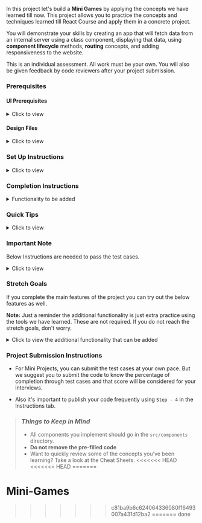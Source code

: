 In this project let's build a **Mini Games** by applying the concepts we have learned till now. This project allows you to practice the concepts and techniques learned till React Course and apply them in a concrete project.

You will demonstrate your skills by creating an app that will fetch data from an internal server using a class component, displaying that data, using **component lifecycle** methods, **routing** concepts, and adding responsiveness to the website.

This is an individual assessment. All work must be your own. You will also be given feedback by code reviewers after your project submission.

### Prerequisites

#### UI Prerequisites

<details>
<summary>Click to view</summary>

- What is Figma?
  - Figma is a vector graphics editor and prototyping tool which is primarily web-based. You can check more info on the <a href="https://www.figma.com/" target="_blank">website</a>
- Create a Free account in Figma
  - Kindly follow the instructions as shown in <a href="https://www.youtube.com/watch?v=hrHL2VLMl7g&t=37s" target="_blank">this</a> video to create a free Figma account. Watch the video upto **00:50**.
- How to Check CSS in Figma?
  - Kindly follow the instructions as shown in <a href="https://www.youtube.com/watch?v=B242nuM3y2s" target="_blank">this</a> video to check CSS in a Figma screen. Watch the video upto **02:45**.
- Export Images in Figma screen

  - Kindly follow the instructions as shown in <a href="https://www.youtube.com/watch?v=NpzL1MONwaw" target="_blank">this</a> video to export images from a Figma screen.
  - Click on the Export button to get Export options as shown in the below image.

  <div style="text-align:center;margin:10px 0px 0px 45px;width:200px;">
    <img src="https://assets.ccbp.in/frontend/react-js/figma-export-option.png" />
  </div>

- Upload your exported images from Figma to Cloudinary and get image URLs from Cloudinary. Refer <a href="https://learning.ccbp.in/projects/course?c_id=fe4c935d-3ad5-4bb8-a1a5-9b045ae70010&s_id=2f72d6fe-09a7-4c0a-b0db-196740c853a0&t_id=6535e48d-fb4e-45c4-9654-3da423c79e26" target="_blank">this</a> session for better understanding.

</details>

#### Design Files

<details>
<summary>Click to view</summary>

- You can check the **Design Files** for different devices <a href="https://www.figma.com/file/0Xb6dvddTvmVuzm6Ku1YL3/Mini-Games?node-id=0%3A1" target="_blank">here</a>

</details>

### Set Up Instructions

<details>
<summary>Click to view</summary>

- Download dependencies by running `npm install`
- Start up the app using `npm start`

</details>

### Completion Instructions

<details>
<summary>Functionality to be added</summary>
<br/>
The app must have the following functionalities

- Home Route
  - Users should be able to see the list of all games.
  - Users should be able to play any of the games by clicking any of the games.
- When the user clicks on the `Back` button in any of the four games, then the page should be navigated to the Home Route.
- Emoji Game Route
  - When the user clicks on the **Emoji Game** card, then the user should be navigated to the Game Rules View of the game.
  - On the Game Rules View, users should be able to see the Rules of Emoji Game.
  - When the user clicks on the `Start playing` button, then the user should be able to play the Emoji Game.
  - On the Game Playing View, the user should be able to see the `Rules` button.
  - Initially, the score displayed should be 0.
  - When the user clicks on the `Rules` button, it should trigger a modal, and the rules should be displayed.
  - Click here to understand the <a href="https://assets.ccbp.in/frontend/content/react-js/emoji-game-rules-v2.jpg" target="_blank">Emoji Game Rules</a>
  - In the Game Results View, when the `Play Again` button is clicked, then the user should be navigated to the Game Playing View where the user should be able to play the Emoji game.
  - Below is the example of **Emoji Game**

<br/>
<div style="text-align: center;">
    <img src="https://assets.ccbp.in/frontend/content/react-js/emoji-game-output-v2.gif" alt="emoji game output" style="max-width:70%;box-shadow:0 2.8px 2.2px rgba(0, 0, 0, 0.12)">
</div>
<br/>
- Rock Paper Scissors Route
  - When the user clicks on the **Rock Paper Scissors** card, then the user should be navigated to the Game Rules View of the game.
  - On the Game Rules View, users should be able to see the Rules of Rock Paper Scissors Game.
  - When the user clicks on the `Start playing` button, then the user should be able to play the Rock Paper Scissors game.
  - On the Game Playing View, the user should be able to see the `Rules` button.
  - When the user clicks on the `Rules` button, it should trigger a modal, and the rules should be displayed.
  - When the user clicks on any of the three buttons (rock/paper/scissors), then the Game Results View should be displayed by comparing with computer choice.
  - In the Game Results View, the computer choice should be generated randomly.
  - Click here to understand the <a href="https://assets.ccbp.in/frontend/content/react-js/rock-paper-scissor-rules-v2.jpg" target="_blank" >Rock Paper Scissor Rules</a>
  - In the Game Results View, when the `Play Again` button is clicked, then the user should be navigated to the Game Playing View where the user should be able to play the Rock Paper Scissor game.
  - Below is the example of **Rock Paper Scissors Game**

 <br/>
 <div style="text-align: center;">
     <img src="https://assets.ccbp.in/frontend/content/react-js/rock-paper-scissors-output.gif" alt="emoji game output" style="max-width:70%;box-shadow:0 2.8px 2.2px rgba(0, 0, 0, 0.12)">
 </div>
 <br/>
 
- Memory Matrix Route
  - When the user clicks on the **Memory Matrix** card, then the user should be navigated to the Game Rules View of the game.
  - On the Game Rules View, users should be able to see the Rules of Memory Matrix game.
  - When the user clicks on the `Start playing` button, then the user should be able to play the Memory Matrix game.
  - On the Game Playing View, the user should be able to see the `Rules` button.
  - When the user clicks on the `Rules` button, it should trigger a modal, and the rules should be displayed.
  - Click here to understand the <a href="https://assets.ccbp.in/frontend/content/react-js/memory-matrix-rules.jpg" target="_blank" >Memory Matrix Game Rules</a>.
  - <a href="https://www.npmjs.com/package/rc-progress" target="_blank">Progress bar</a> should be displayed in the Game Results View based on the user completion level
  - In the Game Results View, when the `Play Again` button is clicked, then the user should be navigated to the Game Playing View where the user should be able to play the Memory Matrix game.
  - Below is the example of **Memory Matrix Game**
  
 <br/>
 <div style="text-align: center;">
     <img src="https://new-assets.ccbp.in/frontend/content/react-js/minigames-miniproject/memory-matrix-output.png" alt="memory matrix game output" style="max-width:70%;max-height:100%;box-shadow:0 2.8px 2.2px rgba(0, 0, 0, 0.12)">
 </div>
 <br/>
  
- Card-Flip Memory Game Route
  - When the user clicks on the **Card-Flip Memory Game** card, then the user should be navigated to the Game Rules View of the game.
  - On the Game Rules View, users should be able to see the Rules of Card-Flip Memory Game.
  - When the user clicks on the `Start playing` button, then the user should be able to play the Card-Flip Memory Game.
  - On the Game Playing View, the user should be able to see the `Rules` button.
  - Initially, the score displayed should be 0.
  - When the user clicks on the `Rules` button, it should trigger a modal, and the rules should be displayed.
  - Click here to understand the <a href="https://assets.ccbp.in/frontend/content/react-js/card-flip-rules.jpg" target="_blank" >Card-Flip Memory Game Rules</a>.  
  - In the Game Results View, when the `Play Again` button is clicked, then the user should be navigated to the Game Playing View where the user should be able to play the Card-Flip Memory game.
  - Below is the example of **Card-Flip Memory Game**

 <br/>
 <div style="text-align: center;">
     <img src="https://assets.ccbp.in/frontend/content/react-js/card-flip-memory-game-output.gif" alt="memory matrix game output" style="max-width:70%;box-shadow:0 2.8px 2.2px rgba(0, 0, 0, 0.12)">
 </div>
 <br/>
  
- Users should be able to view and use the website responsively on a mobile, tablet, desktop devices.

</details>

### Quick Tips

<details>
<summary>Click to view</summary>

- You can use React Modal third party library to display modal.
  - react-modal <a href="https://www.npmjs.com/package/react-modal" target="_blank">Documentation</a>
- You can use RC Progress third party library for showing the progress bar.
  - rc-progress <a href="https://www.npmjs.com/package/rc-progress" target="_blank">Documentation</a>
- You can use Math.floor() function that returns the largest integer less than or equal to a given number

```js
console.log(Math.floor(5.95)) // output: 5
```

</details>

### Important Note

Below Instructions are needed to pass the test cases.

<details>
<summary>Click to view</summary>

- **Note:**

  - For Mini Projects, you have to use normal HTML elements to style the React Components. Usage of `styled-components` (CSS in JS) to style React components are not supported in Mini Projects. Test cases won't be passed, if you use styled-components.

  - Refer to the below Example for the usage of data-testid in the HTML elements.
    - Example: `<p data-testid="timer"></p>`.

- Routes:

  - The `Home` route should consist of `/` in the URL path

  - The `Emoji Game` route should consist of `/emoji-game` in the URL path

  - The `Memory Matrix` route should consist of `/memory-matrix` in the URL path

  - The `Rock Paper Scissor` route should consist of `/rock-paper-scissor` in the URL path

  - The `Card-Flip Memory Game` route should consist of `/card-flip-memory-game` in the URL path

- Home:

  - The Emoji Game image should consist of alt attribute value as `emoji game`

  - The Memory Matrix image should consist of alt attribute value as `memory matrix`

  - The Rock Paper Scissor image should consist of alt attribute value as `rock paper scissor`

  - The Card-Flip Memory Game image should consist of alt attribute value as `card flip memory game`

- Emoji Game Route:

  - The Emoji image in Navbar should consist of alt attribute value as `emoji logo`.

  - The Emoji Game image in the Game Rules View should consist of alt attribute value as `emoji game`.

  - The `BiArrowBack` icon from react-icons should be used for the **Back Icon** button.

  - The Close button in the modal should consist of the data-testid attribute value as `close`.

  - The `CgClose` icon from react-icons should be used for the **Close Icon** button.

  - The Emoji images in the game should consist of alt attribute value as shown in the given below image with appropriate text in the `emojisArray`.

  - <img src="https://new-assets.ccbp.in/frontend/content/react-js/minigames-miniproject/emoji-game-emojis.png" alt="emoji names" style="width:400px, height:400px" />

    ```js
    const emojisArray = ['face with laughing', 'face with stuck out tongue', 'face with hugs', 'face with silence', 'grinning face', 'smiling face with heart eyes', 'grinning face with sweat', 'face with head bandage', 'face with stuck out tongue and winked eye', 'face with mask', 'smiling face with star eyes', 'laughing face with hand in front of mouth']
    ```

  - The Emoji image in the GameResultView when the game is in the won state should consist of alt attribute value as `won`.

  - The Emoji image in the GameResultView when the game is in the lose state should consist of alt attribute value as `lose`.

- Rock Paper Scissor Route:

  - The `BiArrowBack` icon from react-icons should be used for the **Back Icon** button.

  - The Rock Paper Scissor image in the Game Rules View should consist of alt attribute value as `rock paper scissor`.

  - The game playing state should consist of three HTML button elements with the data-testid attribute values as `rockButton`, `scissorButton`, and `paperButton` respectively.

  - The game playing state should consist of three HTML image elements with alt attribute values as `rock`, `scissor`, and `paper` respectively.

  - The Close button in the modal should consist of the data-testid attribute value as `close`.

  - The `CgClose` icon from react-icons should be used for the **Close Icon** button.

  - Won state in the GameResultView should consist of two HTML image elements with alt attribute values as `won emoji` and `Smiling face with star eyes` respectively.

  - Draw state in the GameResultView should consist of two HTML image elements with alt attribute values as `draw emoji` and `Face without mouth` respectively.

  - Loss state in the GameResultView should consist of two HTML image elements with alt attribute values as `lose emoji` and `Frowning face` respectively.

  - The GameResultView should consist of two HTML image elements with any of the two alt attribute values of `rock`, `paper` and `scissor` with appropriate `You` and `Opponent` choice in the game playing state.

- Memory Matrix Route:

  - The `BiArrowBack` icon from react-icons should be used for the **Back Icon** button.

  - The `N` highlighted buttons in each level of the Memory Matrix should consist of the data-testid attribute value as `highlighted`, where N starts from 3.

  - The `N * N - N` not highlighted buttons in each level of the Memory Matrix should consist of the data-testid attribute value as `notHighlighted`, where N starts from 3.

  - The Close button in the modal should consist of the data-testid attribute value as `close`.

  - The `CgClose` icon from react-icons should be used for the **Close Icon** button.

  - The Emoji images in the GameResultView should consist of alt attribute value as shown in the given below image with appropriate text in the `emojisArray`.

  - <img src="https://new-assets.ccbp.in/frontend/content/react-js/minigames-miniproject/memory-matrix-emojis.png" alt="emoji names" style="width:400px, height:400px" />

  ```js
  const emojisArray = ['neutral face', 'grimacing face', 'slightly smiling face', 'grinning face with big eyes', 'grinning face with smiling eyes', 'beaming face with smiling eyes', 'grinning face', 'smiling face with sunglasses']
  ```

- Card-Flip Memory Game Route:

  - The `BiArrowBack` icon from react-icons should be used for the **Back Icon** button.

  - The animals and birds images in the game should consist of alt attribute values from the `cartData` given in the `App.js` file.

  - The data-testid attribute value of each button in the game is the alt attribute value of the image in the button which is given in the `App.js` file.

  - The Close button in the modal should consist of the data-testid attribute value as `close`.

  - The `CgClose` icon from react-icons should be used for the **Close Icon** button.

  - The Emoji image in the GameResultView when the game is in the won state should consist of alt attribute value as `grinning face with big eyes`.

  - The Emoji image in the GameResultView when the game is in the lose state should consist of alt attribute value as `neutral face`.

</details>

### Stretch Goals

If you complete the main features of the project you can try out the below features as well.

**Note:** Just a reminder the additional functionality is just extra practice using the tools we have learned. These are not required. If you do not reach the stretch goals, don't worry.

<details>
<summary>Click to view the additional functionality that can be added</summary>

- Emoji Game Route:

  - Add `Top Score` to the game.
  - Initially, the `Top Score` displayed should be 0.
  - When the game is over, If the user has scored 9 then the `Top Score` should be displayed as 9.
  - This process should be repeated whenever the user score crosses the `Top Score`.
  - Maintain the `Top Score` in Local Storage.

- Rock Paper Scissor Route:

  - In the result view of the game, the winner should be highlighted.

- Memory Matrix Route:

  - Add `Max Level` to the game.
  - Initially, the `Max Level` displayed should be 0.
  - When the game is over, If the user level is 3 then the `Max Level` should be displayed as 3.
  - This process should be repeated whenever the user level is crossed the `Max Level`.
  - Maintain the `Max Level` in Local Storage.

- Card-Flip Memory Game Route:

  - Add `Lowest Flip Count` to the game.
  - Initially, the `Lowest Flip Count` displayed should be 0.
  - When the game is over, if the user Card Flips count is 15 then the `Lowest Flip Count` should be displayed as 15.
  - This process should be repeated whenever the user card flips are lesser than the `Lowest Flip Count`.
  - Maintain the `Lowest Flip Count` in Local Storage.

</details>

### Project Submission Instructions

- For Mini Projects, you can submit the test cases at your own pace. But we suggest you to submit the code to know the percentage of completion through test cases and that score will be considered for your interviews.

- Also it's important to publish your code frequently using `Step - 4` in the Instructions tab.

> ### _Things to Keep in Mind_
>
> - All components you implement should go in the `src/components` directory.
> - **Do not remove the pre-filled code**
> - Want to quickly review some of the concepts you’ve been learning? Take a look at the Cheat Sheets.
<<<<<<< HEAD
<<<<<<< HEAD
=======
# Mini-Games
>>>>>>> c81ba9b6c624064336080f16493007a431d12ba2
=======
>>>>>>> done

